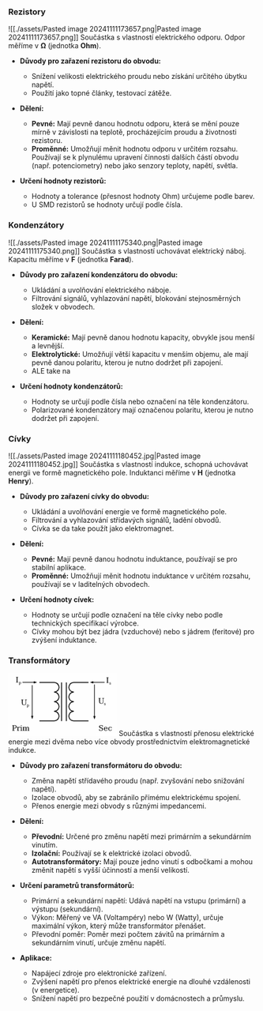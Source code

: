 ### Rezistory
![[./assets/Pasted image 20241111173657.png|Pasted image 20241111173657.png]]
Součástka s vlastností elektrického odporu. Odpor měříme v **Ω** (jednotka **Ohm**).

- **Důvody pro zařazení rezistoru do obvodu:**
  - Snížení velikosti elektrického proudu nebo získání určitého úbytku napětí.
  - Použití jako topné články, testovací zátěže.

- **Dělení:**
  - **Pevné:** Mají pevně danou hodnotu odporu, která se mění pouze mírně v závislosti na teplotě, procházejícím proudu a životnosti rezistoru.
  - **Proměnné:** Umožňují měnit hodnotu odporu v určitém rozsahu. Používají se k plynulému upravení činnosti dalších částí obvodu (např. potenciometry) nebo jako senzory teploty, napětí, světla.

- **Určení hodnoty rezistorů:**
  - Hodnoty a tolerance (přesnost hodnoty Ohm) určujeme podle barev.
  - U SMD rezistorů se hodnoty určují podle čísla.

### Kondenzátory
![[./assets/Pasted image 20241111175340.png|Pasted image 20241111175340.png]]
Součástka s vlastností uchovávat elektrický náboj. Kapacitu měříme v **F** (jednotka **Farad**).

- **Důvody pro zařazení kondenzátoru do obvodu:**
  - Ukládání a uvolňování elektrického náboje.
  - Filtrování signálů, vyhlazování napětí, blokování stejnosměrných složek v obvodech.

- **Dělení:** 
	- **Keramické:** Mají pevně danou hodnotu kapacity, obvykle jsou menší a levnější. 
	- **Elektrolytické:** Umožňují větší kapacitu v menším objemu, ale mají pevně danou polaritu, kterou je nutno dodržet při zapojení.
	- ALE take na 

- **Určení hodnoty kondenzátorů:**
  - Hodnoty se určují podle čísla nebo označení na těle kondenzátoru.
  - Polarizované kondenzátory mají označenou polaritu, kterou je nutno dodržet při zapojení.
  
### Cívky 
![[./assets/Pasted image 20241111180452.jpg|Pasted image 20241111180452.jpg]]
Součástka s vlastností indukce, schopná uchovávat energii ve formě magnetického pole. Induktanci měříme v **H** (jednotka **Henry**). 

- **Důvody pro zařazení cívky do obvodu:** 
	- Ukládání a uvolňování energie ve formě magnetického pole. 
	- Filtrování a vyhlazování střídavých signálů, ladění obvodů.
	- Cívka se da take použít jako elektromagnet.
	
- **Dělení:** 
	- **Pevné:** Mají pevně danou hodnotu induktance, používají se pro stabilní aplikace. 
	- **Proměnné:** Umožňují měnit hodnotu induktance v určitém rozsahu, používají se v laditelných obvodech. 
	
- **Určení hodnoty cívek:** 
	- Hodnoty se určují podle označení na těle cívky nebo podle technických specifikací výrobce. 
	- Cívky mohou být bez jádra (vzduchové) nebo s jádrem (feritové) pro zvýšení induktance.

### Transformátory
![Transformátor](../../../Pasted%20image%2020241111181412.png)
Součástka s vlastností přenosu elektrické energie mezi dvěma nebo více obvody prostřednictvím elektromagnetické indukce.

- **Důvody pro zařazení transformátoru do obvodu:**
  - Změna napětí střídavého proudu (např. zvyšování nebo snižování napětí).
  - Izolace obvodů, aby se zabránilo přímému elektrickému spojení.
  - Přenos energie mezi obvody s různými impedancemi.

- **Dělení:**
  - **Převodní:** Určené pro změnu napětí mezi primárním a sekundárním vinutím.
  - **Izolační:** Používají se k elektrické izolaci obvodů.
  - **Autotransformátory:** Mají pouze jedno vinutí s odbočkami a mohou změnit napětí s vyšší účinností a menší velikostí.

- **Určení parametrů transformátorů:**
  - Primární a sekundární napětí: Udává napětí na vstupu (primární) a výstupu (sekundární).
  - Výkon: Měřený ve VA (Voltampéry) nebo W (Watty), určuje maximální výkon, který může transformátor přenášet.
  - Převodní poměr: Poměr mezi počtem závitů na primárním a sekundárním vinutí, určuje změnu napětí.

- **Aplikace:**
  - Napájecí zdroje pro elektronické zařízení.
  - Zvýšení napětí pro přenos elektrické energie na dlouhé vzdálenosti (v energetice).
  - Snížení napětí pro bezpečné použití v domácnostech a průmyslu.